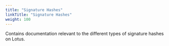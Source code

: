 ```yaml
---
title: "Signature Hashes"
linkTitle: "Signature Hashes"
weight: 100
---
```


Contains documentation relevant to the different types of signature hashes on Lotus.

